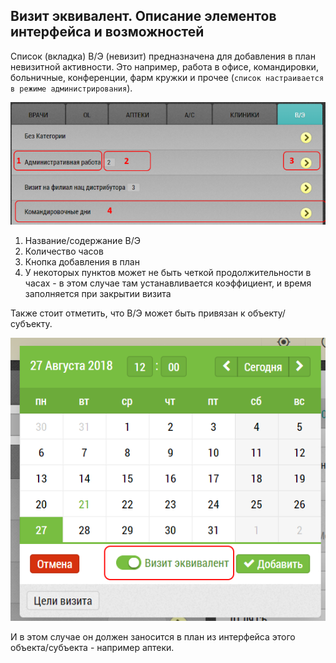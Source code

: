 ## Визит эквивалент. Описание элементов интерфейса и возможностей

Список (вкладка) В/Э (невизит) предназначена для добавления в план невизитной активности.
Это например, работа в офисе, командировки, больничные, конференции, фарм кружки и прочее (`список настраивается в режиме администрирования`).

![](../images/rep-planning-central-block-novisit.png)

  1. Название/содержание В/Э
  2. Количество часов
  3. Кнопка добавления в план
  4. У некоторых пунктов может не быть четкой продолжительности в часах - в этом случае там устанавливается коэффициент, и время заполняется при закрытии визита

Также стоит отметить, что В/Э может быть привязан к объекту/субъекту.
 
 ![](../images/rep-planning-central-block-novisit-calendar.png)
 
И в этом случае он должен заносится в план из интерфейса этого объекта/субъекта - например аптеки.
